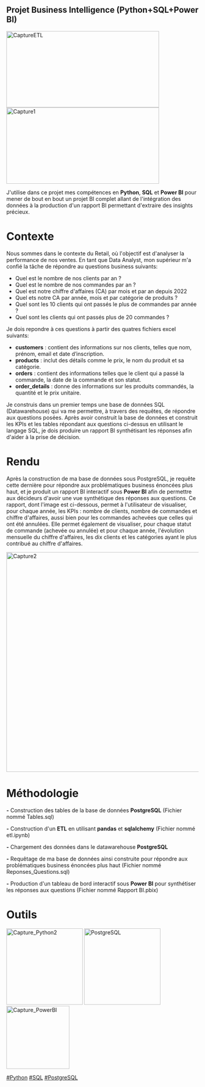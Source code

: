 
## Projet Business Intelligence (Python+SQL+Power BI)


<img width="400" height="200" alt="CaptureETL" src="https://github.com/user-attachments/assets/cf47d253-57a2-4053-906a-af6a240bbf12"> 
<img width="400" height="200" alt="Capture1" src="https://github.com/user-attachments/assets/ba89a964-aebe-4d49-a4ca-d2be052c1c3d" />

J'utilise dans ce projet mes compétences en **Python**, **SQL** et **Power BI** pour mener de bout en bout un projet BI complet allant de l'intégration des données à la production d'un rapport BI permettant d'extraire des insights précieux.


# Contexte
Nous sommes dans le contexte du Retail, où l'objectif est d'analyser la performance de nos ventes. En tant que Data Analyst, mon supérieur m'a confié la tâche de répondre au questions business suivants: 

- Quel est le nombre de nos clients par an ? 
- Quel est le nombre de nos commandes par an ?
- Quel est notre chiffre d'affaires (CA) par mois et par an depuis 2022 
- Quel ets notre CA par année, mois et par catégorie de produits ?
- Quel sont les 10 clients qui ont passés le plus de commandes par année ? 
- Quel sont les clients qui ont passés plus de 20 commandes ? 

Je dois repondre à ces questions à partir des quatres fichiers excel suivants:

- **customers** : contient des informations sur nos clients, telles que nom, prénom, email et date d’inscription.
- **products** : inclut des détails comme le prix, le nom du produit et sa catégorie.
- **orders** : contient des informations telles que le client qui a passé la commande, la date de la commande et son statut.
- **order_details** : donne des informations sur les produits commandés, la quantité et le prix unitaire.

Je construis dans un premier temps une base de données SQL (Datawarehouse) qui va me permettre, à travers des requêtes, de répondre aux questions posées.
Après avoir construit la base de données et construit les KPIs et les tables répondant aux questions ci-dessus en utilisant le langage SQL, je dois produire un rapport BI synthétisant les réponses afin d'aider à la prise de décision.

# Rendu

Après la construction de ma base de données sous PostgreSQL, je requête cette dernière pour répondre aux problématiques business énoncées plus haut, et je produit un rapport BI interactif sous **Power BI** afin de permettre aux décideurs d'avoir une vue synthétique des réponses aux questions. Ce rapport, dont l'image est ci-dessous, permet à l'utilisateur de visualiser, pour chaque année, les KPIs : nombre de clients, nombre de commandes et chiffre d'affaires, aussi bien pour les commandes achevées que celles qui ont été annulées. Elle permet également de visualiser, pour chaque statut de commande (achevée ou annulée) et pour chaque année, l'évolution mensuelle du chiffre d'affaires, les dix clients et les catégories ayant le plus contribué au chiffre d'affaires.


<img width="576" alt="Capture2" src="https://github.com/user-attachments/assets/f94810d9-bcc2-4dbe-af0e-3cdd333e72d2" />


# Méthodologie

**-** Construction des tables de la base de données **PostgreSQL** (Fichier nommé Tables.sql)

**-** Construction d'un **ETL** en utilisant **pandas** et **sqlalchemy** (Fichier nommé etl.ipynb)

**-** Chargement des données dans le datawarehouse **PostgreSQL**

**-** Requêtage de ma base de données ainsi construite pour répondre aux problématiques business énoncées plus haut (Fichier nommé Reponses_Questions.sql)

**-** Production d'un tableau de bord interactif sous **Power BI** pour synthétiser les réponses aux questions (Fichier nommé Rapport BI.pbix)



# Outils

<img width="200" alt="Capture_Python2" src="https://github.com/user-attachments/assets/f1b54b4b-c6e1-4b91-8224-0129e160ed34">

<img width="200" alt="PostgreSQL" src="https://github.com/user-attachments/assets/c0f4d9b2-ebe7-472a-be81-c8add941b0ee">

<img width="165" alt="Capture_PowerBI" src="https://github.com/user-attachments/assets/7a8ecf66-7f55-43ee-bb20-88abe9c99af8">


<a href="#">#Python</a>
<a href="#">#SQL</a>
<a href="#">#PostgreSQL</a>




